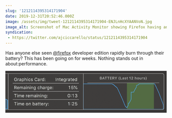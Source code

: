 ```yaml
---
slug: '1212114395314171904'
date: 2019-12-31T20:52:46.000Z
image: /assets/img/tweet-1212114395314171904-ENJLnHcXYAANVoN.jpg
image_alt: Screenshot of Mac Activity Monitor showing Firefox having an outsized energy impact.
syndication:
 - https://twitter.com/ajciccarello/status/1212114395314171904
---
```


Has anyone else seen [@firefox](https://twitter.com/firefox) developer edition rapidly burn through their battery? This has been going on for weeks. Nothing stands out in about:performance. 

![Screenshot of Mac Activity Monitor showing a battery graph which drops rapidly.](/assets/img/tweet-1212114395314171904-ENJLnHdXkAAkYf4.png)
